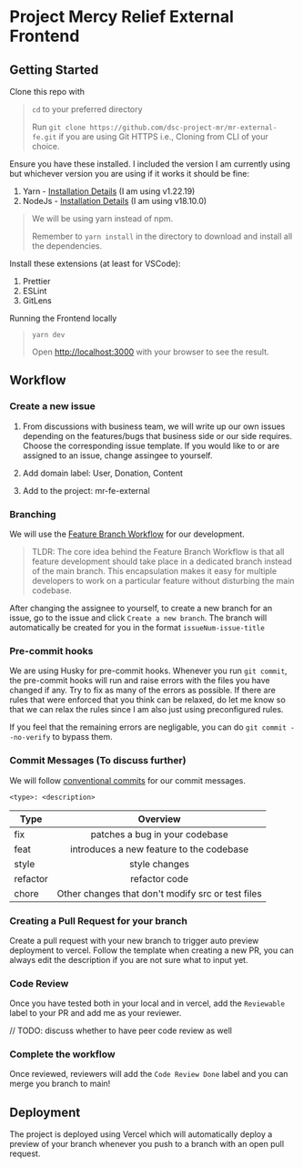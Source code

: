 # Project Mercy Relief External Frontend

## Getting Started

Clone this repo with

> `cd` to your preferred directory
>
> Run `git clone https://github.com/dsc-project-mr/mr-external-fe.git` if you are using Git HTTPS i.e., Cloning from CLI of your choice.

Ensure you have these installed. I included the version I am currently using but whichever version you are using if it works it should be fine:

1. Yarn - [Installation Details](https://classic.yarnpkg.com/en/docs/install) (I am using v1.22.19)
2. NodeJs - [Installation Details](https://nodejs.org/en/download/) (I am using v18.10.0)

> We will be using yarn instead of npm.
>
> Remember to `yarn install` in the directory to download and install all the dependencies.

Install these extensions (at least for VSCode):

1. Prettier
2. ESLint
3. GitLens

Running the Frontend locally

> `yarn dev`
>
> Open [http://localhost:3000](http://localhost:3000) with your browser to see the result.

## Workflow

### Create a new issue

1. From discussions with business team, we will write up our own issues depending on the features/bugs that business side or our side requires. Choose the corresponding issue template. If you would like to or are assigned to an issue, change assingee to yourself.

2. Add domain label: User, Donation, Content

3. Add to the project: mr-fe-external

### Branching

We will use the [Feature Branch Workflow](https://www.atlassian.com/git/tutorials/comparing-workflows/feature-branch-workflow) for our development.

> TLDR: The core idea behind the Feature Branch Workflow is that all feature development should take place in a dedicated branch instead of the main branch. This encapsulation makes it easy for multiple developers to work on a particular feature without disturbing the main codebase.

After changing the assignee to yourself, to create a new branch for an issue, go to the issue and click `Create a new branch`. The branch will automatically be created for you in the format `issueNum-issue-title`

### Pre-commit hooks

We are using Husky for pre-commit hooks. Whenever you run `git commit`, the pre-commit hooks will run and raise errors with the files you have changed if any. Try to fix as many of the errors as possible. If there are rules that were enforced that you think can be relaxed, do let me know so that we can relax the rules since I am also just using preconfigured rules.

If you feel that the remaining errors are negligable, you can do `git commit --no-verify` to bypass them.

### Commit Messages (To discuss further)

We will follow [conventional commits](https://www.conventionalcommits.org/en/v1.0.0/#summary) for our commit messages.

`<type>: <description>`

| Type     |                     Overview                      |
| -------- | :-----------------------------------------------: |
| fix      |          patches a bug in your codebase           |
| feat     |     introduces a new feature to the codebase      |
| style    |                   style changes                   |
| refactor |                   refactor code                   |
| chore    | Other changes that don't modify src or test files |

### Creating a Pull Request for your branch

Create a pull request with your new branch to trigger auto preview deployment to vercel. Follow the template when creating a new PR, you can always edit the description if you are not sure what to input yet.

### Code Review

Once you have tested both in your local and in vercel, add the `Reviewable` label to your PR and add me as your reviewer.

// TODO: discuss whether to have peer code review as well

### Complete the workflow

Once reviewed, reviewers will add the `Code Review Done` label and you can merge you branch to main!

## Deployment

The project is deployed using Vercel which will automatically deploy a preview of your branch whenever you push to a branch with an open pull request.
